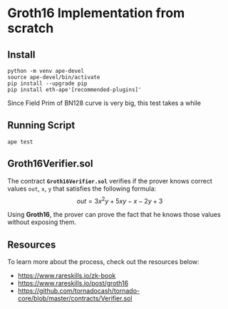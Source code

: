 # Groth16 Implementation from scratch

## Install

```
python -m venv ape-devel
source ape-devel/bin/activate
pip install --upgrade pip
pip install eth-ape'[recommended-plugins]'
```
Since Field Prim of BN128 curve is very big, this test takes a while

## Running Script
```
ape test
```

## Groth16Verifier.sol

The contract **`Groth16Verifier.sol`** verifies if the prover knows correct values `out`, `x`, `y` that satisfies the following formula:
$$out = 3x^2y + 5xy - x - 2y + 3$$

Using **Groth16**, the prover can prove the fact that he knows those values without exposing them.

## Resources

To learn more about the process, check out the resources below:

- https://www.rareskills.io/zk-book
- https://www.rareskills.io/post/groth16
- https://github.com/tornadocash/tornado-core/blob/master/contracts/Verifier.sol

